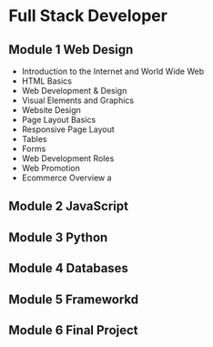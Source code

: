# Full Stack Developer
## Module 1 Web Design
- Introduction to the Internet and World Wide Web
- HTML Basics
- Web Development & Design
- Visual Elements and Graphics
- Website Design
- Page Layout Basics
- Responsive Page Layout
- Tables
- Forms
- Web Development Roles
- Web Promotion
- Ecommerce Overview
a
## Module 2 JavaScript
## Module 3 Python
## Module 4 Databases
## Module 5 Frameworkd
## Module 6 Final Project
